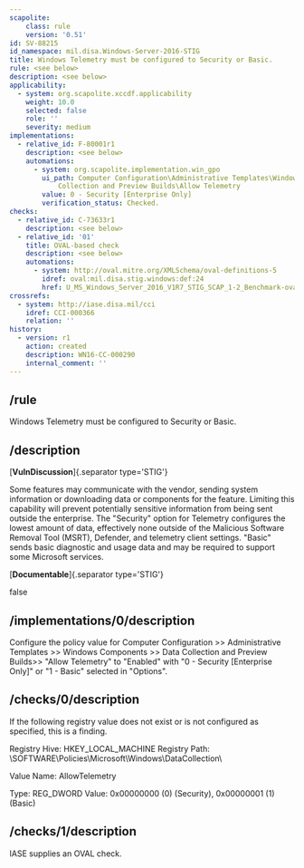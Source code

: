```yaml
---
scapolite:
    class: rule
    version: '0.51'
id: SV-88215
id_namespace: mil.disa.Windows-Server-2016-STIG
title: Windows Telemetry must be configured to Security or Basic.
rule: <see below>
description: <see below>
applicability:
  - system: org.scapolite.xccdf.applicability
    weight: 10.0
    selected: false
    role: ''
    severity: medium
implementations:
  - relative_id: F-80001r1
    description: <see below>
    automations:
      - system: org.scapolite.implementation.win_gpo
        ui_path: Computer Configuration\Administrative Templates\Windows Components\Data
            Collection and Preview Builds\Allow Telemetry
        value: 0 - Security [Enterprise Only]
        verification_status: Checked.
checks:
  - relative_id: C-73633r1
    description: <see below>
  - relative_id: '01'
    title: OVAL-based check
    description: <see below>
    automations:
      - system: http://oval.mitre.org/XMLSchema/oval-definitions-5
        idref: oval:mil.disa.stig.windows:def:24
        href: U_MS_Windows_Server_2016_V1R7_STIG_SCAP_1-2_Benchmark-oval.xml
crossrefs:
  - system: http://iase.disa.mil/cci
    idref: CCI-000366
    relation: ''
history:
  - version: r1
    action: created
    description: WN16-CC-000290
    internal_comment: ''
---
```



## /rule

Windows Telemetry must be configured to Security or Basic.

## /description

[**VulnDiscussion**]{.separator type='STIG'}

Some features may communicate with the vendor, sending system information or downloading data or components for the feature. Limiting this capability will prevent potentially sensitive information from being sent outside the enterprise. The "Security" option for Telemetry configures the lowest amount of data, effectively none outside of the Malicious Software Removal Tool (MSRT), Defender, and telemetry client settings. "Basic" sends basic diagnostic and usage data and may be required to support some Microsoft services.

[**Documentable**]{.separator type='STIG'}

false

## /implementations/0/description

Configure the policy value for Computer Configuration >> Administrative Templates >> Windows Components >> Data Collection and Preview Builds>> "Allow Telemetry" to "Enabled" with "0 - Security [Enterprise Only]" or "1 - Basic" selected in "Options".

## /checks/0/description

If the following registry value does not exist or is not configured as specified, this is a finding.

Registry Hive: HKEY_LOCAL_MACHINE
Registry Path: \SOFTWARE\Policies\Microsoft\Windows\DataCollection\

Value Name: AllowTelemetry

Type: REG_DWORD
Value: 0x00000000 (0) (Security), 0x00000001 (1) (Basic)

## /checks/1/description

IASE supplies an OVAL check.
